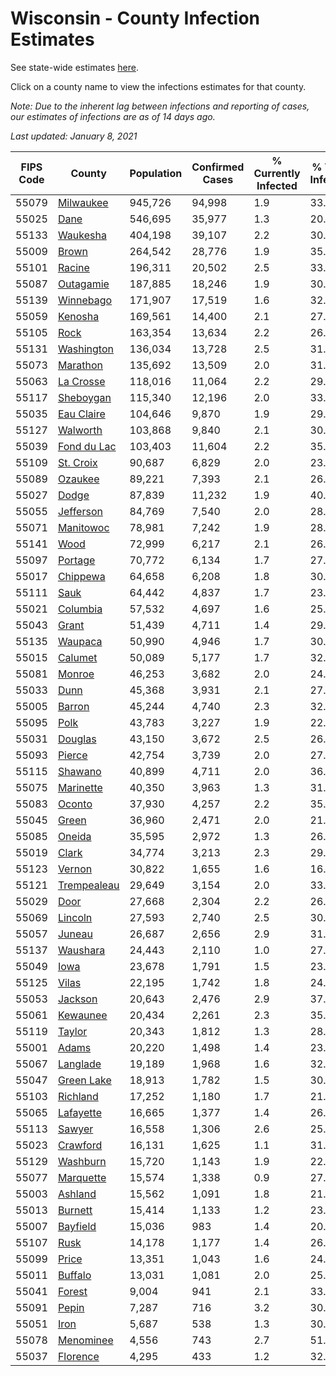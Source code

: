# Wisconsin - County Infection Estimates

See state-wide estimates [here](/infections/us-wi).

Click on a county name to view the infections estimates for that county.

*Note: Due to the inherent lag between infections and reporting of cases, our estimates of infections are as of 14 days ago.*

*Last updated: January 8, 2021*

|   FIPS Code |                     County |   Population |   Confirmed Cases |   % Currently Infected |   % Total Infected |
|-------------|----------------------------|--------------|-------------------|------------------------|--------------------|
|       55079 |     [Milwaukee](milwaukee) |      945,726 |            94,998 |                    1.9 |               33.0 |
|       55025 |               [Dane](dane) |      546,695 |            35,977 |                    1.3 |               20.9 |
|       55133 |       [Waukesha](waukesha) |      404,198 |            39,107 |                    2.2 |               30.2 |
|       55009 |             [Brown](brown) |      264,542 |            28,776 |                    1.9 |               35.8 |
|       55101 |           [Racine](racine) |      196,311 |            20,502 |                    2.5 |               33.7 |
|       55087 |     [Outagamie](outagamie) |      187,885 |            18,246 |                    1.9 |               30.7 |
|       55139 |     [Winnebago](winnebago) |      171,907 |            17,519 |                    1.6 |               32.5 |
|       55059 |         [Kenosha](kenosha) |      169,561 |            14,400 |                    2.1 |               27.7 |
|       55105 |               [Rock](rock) |      163,354 |            13,634 |                    2.2 |               26.6 |
|       55131 |   [Washington](washington) |      136,034 |            13,728 |                    2.5 |               31.7 |
|       55073 |       [Marathon](marathon) |      135,692 |            13,509 |                    2.0 |               31.5 |
|       55063 |     [La Crosse](la-crosse) |      118,016 |            11,064 |                    2.2 |               29.4 |
|       55117 |     [Sheboygan](sheboygan) |      115,340 |            12,196 |                    2.0 |               33.6 |
|       55035 |   [Eau Claire](eau-claire) |      104,646 |             9,870 |                    1.9 |               29.7 |
|       55127 |       [Walworth](walworth) |      103,868 |             9,840 |                    2.1 |               30.0 |
|       55039 | [Fond du Lac](fond-du-lac) |      103,403 |            11,604 |                    2.2 |               35.7 |
|       55109 |     [St. Croix](st.-croix) |       90,687 |             6,829 |                    2.0 |               23.5 |
|       55089 |         [Ozaukee](ozaukee) |       89,221 |             7,393 |                    2.1 |               26.3 |
|       55027 |             [Dodge](dodge) |       87,839 |            11,232 |                    1.9 |               40.8 |
|       55055 |     [Jefferson](jefferson) |       84,769 |             7,540 |                    2.0 |               28.1 |
|       55071 |     [Manitowoc](manitowoc) |       78,981 |             7,242 |                    1.9 |               28.8 |
|       55141 |               [Wood](wood) |       72,999 |             6,217 |                    2.1 |               26.7 |
|       55097 |         [Portage](portage) |       70,772 |             6,134 |                    1.7 |               27.3 |
|       55017 |       [Chippewa](chippewa) |       64,658 |             6,208 |                    1.8 |               30.4 |
|       55111 |               [Sauk](sauk) |       64,442 |             4,837 |                    1.7 |               23.9 |
|       55021 |       [Columbia](columbia) |       57,532 |             4,697 |                    1.6 |               25.8 |
|       55043 |             [Grant](grant) |       51,439 |             4,711 |                    1.4 |               29.0 |
|       55135 |         [Waupaca](waupaca) |       50,990 |             4,946 |                    1.7 |               30.7 |
|       55015 |         [Calumet](calumet) |       50,089 |             5,177 |                    1.7 |               32.8 |
|       55081 |           [Monroe](monroe) |       46,253 |             3,682 |                    2.0 |               24.8 |
|       55033 |               [Dunn](dunn) |       45,368 |             3,931 |                    2.1 |               27.1 |
|       55005 |           [Barron](barron) |       45,244 |             4,740 |                    2.3 |               32.9 |
|       55095 |               [Polk](polk) |       43,783 |             3,227 |                    1.9 |               22.8 |
|       55031 |         [Douglas](douglas) |       43,150 |             3,672 |                    2.5 |               26.2 |
|       55093 |           [Pierce](pierce) |       42,754 |             3,739 |                    2.0 |               27.4 |
|       55115 |         [Shawano](shawano) |       40,899 |             4,711 |                    2.0 |               36.6 |
|       55075 |     [Marinette](marinette) |       40,350 |             3,963 |                    1.3 |               31.2 |
|       55083 |           [Oconto](oconto) |       37,930 |             4,257 |                    2.2 |               35.4 |
|       55045 |             [Green](green) |       36,960 |             2,471 |                    2.0 |               21.2 |
|       55085 |           [Oneida](oneida) |       35,595 |             2,972 |                    1.3 |               26.4 |
|       55019 |             [Clark](clark) |       34,774 |             3,213 |                    2.3 |               29.3 |
|       55123 |           [Vernon](vernon) |       30,822 |             1,655 |                    1.6 |               16.6 |
|       55121 | [Trempealeau](trempealeau) |       29,649 |             3,154 |                    2.0 |               33.5 |
|       55029 |               [Door](door) |       27,668 |             2,304 |                    2.2 |               26.2 |
|       55069 |         [Lincoln](lincoln) |       27,593 |             2,740 |                    2.5 |               30.9 |
|       55057 |           [Juneau](juneau) |       26,687 |             2,656 |                    2.9 |               31.0 |
|       55137 |       [Waushara](waushara) |       24,443 |             2,110 |                    1.0 |               27.6 |
|       55049 |               [Iowa](iowa) |       23,678 |             1,791 |                    1.5 |               23.9 |
|       55125 |             [Vilas](vilas) |       22,195 |             1,742 |                    1.8 |               24.4 |
|       55053 |         [Jackson](jackson) |       20,643 |             2,476 |                    2.9 |               37.9 |
|       55061 |       [Kewaunee](kewaunee) |       20,434 |             2,261 |                    2.3 |               35.0 |
|       55119 |           [Taylor](taylor) |       20,343 |             1,812 |                    1.3 |               28.0 |
|       55001 |             [Adams](adams) |       20,220 |             1,498 |                    1.4 |               23.1 |
|       55067 |       [Langlade](langlade) |       19,189 |             1,968 |                    1.6 |               32.7 |
|       55047 |   [Green Lake](green-lake) |       18,913 |             1,782 |                    1.5 |               30.0 |
|       55103 |       [Richland](richland) |       17,252 |             1,180 |                    1.7 |               21.5 |
|       55065 |     [Lafayette](lafayette) |       16,665 |             1,377 |                    1.4 |               26.4 |
|       55113 |           [Sawyer](sawyer) |       16,558 |             1,306 |                    2.6 |               25.7 |
|       55023 |       [Crawford](crawford) |       16,131 |             1,625 |                    1.1 |               31.9 |
|       55129 |       [Washburn](washburn) |       15,720 |             1,143 |                    1.9 |               22.6 |
|       55077 |     [Marquette](marquette) |       15,574 |             1,338 |                    0.9 |               27.5 |
|       55003 |         [Ashland](ashland) |       15,562 |             1,091 |                    1.8 |               21.9 |
|       55013 |         [Burnett](burnett) |       15,414 |             1,133 |                    1.2 |               23.0 |
|       55007 |       [Bayfield](bayfield) |       15,036 |               983 |                    1.4 |               20.7 |
|       55107 |               [Rusk](rusk) |       14,178 |             1,177 |                    1.4 |               26.1 |
|       55099 |             [Price](price) |       13,351 |             1,043 |                    1.6 |               24.7 |
|       55011 |         [Buffalo](buffalo) |       13,031 |             1,081 |                    2.0 |               25.6 |
|       55041 |           [Forest](forest) |        9,004 |               941 |                    2.1 |               33.1 |
|       55091 |             [Pepin](pepin) |        7,287 |               716 |                    3.2 |               30.7 |
|       55051 |               [Iron](iron) |        5,687 |               538 |                    1.3 |               30.1 |
|       55078 |     [Menominee](menominee) |        4,556 |               743 |                    2.7 |               51.4 |
|       55037 |       [Florence](florence) |        4,295 |               433 |                    1.2 |               32.3 |